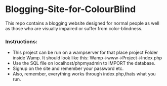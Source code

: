 # Blogging-Site-for-ColourBlind

This repo contains a blogging website designed for normal people as well as those who are visually impaired or suffer from color-blindness.


### Instructions:

* This project can be run on a wampserver for that place project Folder inside Wamp. It should look like this:
Wamp->www->Project->Index.php
* Use the SQL file on localhost/phpmyadmin to IMPORT the database.
* Signup on the site and remember your password etc.
* Also, remember, everything works through index.php,thats what you run.

